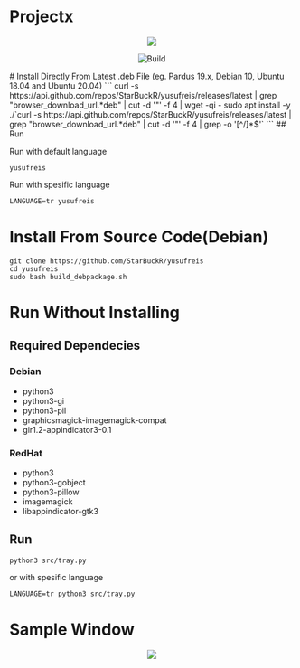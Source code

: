 # Projectx
<p align="center">
    <img src="https://github.com/StarBuckR/yusufreis/tree/master/images/Summary.png">    
</p>

<p align="center">
 <img alt="Build" src="https://github.com/StarBuckR/yusufreis/workflows/Yusufreis%20CI/badge.svg"/>
</p>
# Install Directly From Latest .deb File (eg. Pardus 19.x, Debian 10, Ubuntu 18.04 and Ubuntu 20.04)
```
curl -s https://api.github.com/repos/StarBuckR/yusufreis/releases/latest | grep "browser_download_url.*deb" | cut -d '"' -f 4 | wget -qi -
sudo apt install -y  ./`curl -s https://api.github.com/repos/StarBuckR/yusufreis/releases/latest | grep "browser_download_url.*deb" | cut -d '"' -f 4 | grep -o '[^/]*$'`
```
## Run 

Run with default language
```
yusufreis
```

Run with spesific language

```
LANGUAGE=tr yusufreis
```
# Install From Source Code(Debian)
```
git clone https://github.com/StarBuckR/yusufreis
cd yusufreis
sudo bash build_debpackage.sh
```

# Run Without Installing

## Required Dependecies
### Debian
* python3
* python3-gi 
* python3-pil
* graphicsmagick-imagemagick-compat
* gir1.2-appindicator3-0.1

### RedHat
* python3
* python3-gobject
* python3-pillow
* imagemagick
* libappindicator-gtk3

## Run

```
python3 src/tray.py
```

or with spesific language
```
LANGUAGE=tr python3 src/tray.py
```

# Sample Window
<p align="center">
    <img src="https://github.com/StarBuckR/yusufreis/tree/master/images/Controls.png">    
</p>